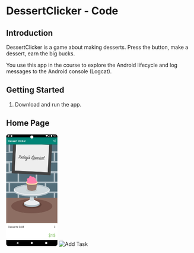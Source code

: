 DessertClicker - Code
=====================



Introduction
------------

DessertClicker is a game about making desserts. Press the button, make a dessert,
earn the big bucks.

You use this app in the course to explore the Android lifecycle and log messages to
the Android console (Logcat).




Getting Started
---------------

1. Download and run the app.


 <h2>Home Page</h2>
<img src="1a.png" alt="Add Task" style="height:300px;"/>

<img src="2b.png" alt="Add Task" style="height:300px;"/>
